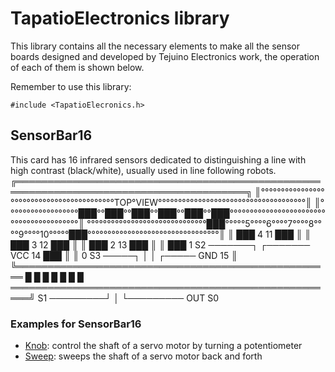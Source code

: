 # TapatioElectronics library


This library contains all the necessary elements to make all the sensor boards designed and developed by Tejuino Electronics work, the operation of each of them is shown below.

Remember to use this library:

```
#include <TapatioElecronics.h>
```

## SensorBar16

This card has 16 infrared sensors dedicated to distinguishing a line with high contrast (black/white), usually used in line following robots.
╔═══════════════════════════════════════════════════════════════════════════════════════╗
║°°°°°°°°°°°°°°°°°°°°°°°°°°°°°°°°°°°°°°°°°°TOP°VIEW°°°°°°°°°°°°°°°°°°°°°°°°°°°°°°°°°°°°°║
║°°°°°°°°°°°°°°°°°°███°°███°°███°°███°°███°°███°°°°°°°°°°°°°°°°°°°°°°°°°°°°°°°°°°°°°°°°°║
°°°°°°°°°°°°°°°°°°°°°°°°°°°°°°███°°°°°5°°°°6°°°°7°°°°8°°°°9°°°°10°°°°°███°°°°°°°°°°°°°°°°°°°°°°°°°°°°°°°°°║
║                          ███     4                                                11    ███                           ║
║                   ███     3                                                              12    ███                    ║
║            ███     2                                                                            13    ███             ║
║     ███     1                              S2 ───────┐       ┌─────── VCC                              14    ███      ║
║      0                                     S3 ─────┐ │       │ ┌───── GND                                     15      ║
╚═══════════════════════════════════════════════════ █ █ █ █ █ █ █ ═════════════════════════════════════════════════════╝
S1 ─────────┘  │ └───────── OUT
S0

### Examples for SensorBar16

* [Knob](https://www.arduino.cc/en/Tutorial/Knob): control the shaft of a servo motor by turning a potentiometer
* [Sweep](https://www.arduino.cc/en/Tutorial/LibraryExamples/Sweep): sweeps the shaft of a servo motor back and forth
